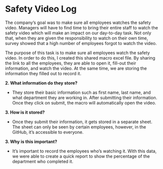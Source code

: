 # Safety Video Log

The company’s goal was to make sure all employees watches the safety video. Managers will have to find time to bring their entire staff to watch the safety video which will make an impact on our day-to-day task. Not only that, when they are given the responsibility to watch on their own time, survey showed that a high number of employees forgot to watch the video. 

The purpose of this task is to make sure all employees watch the safety video. In order to do this, I created this shared macro excel file. By sharing the link to all the employees, they are able to open it, fill-out their information, and watch the video. At the same time, we are storing the information they filled out to record it. 

**2. What information do they store?**  
  - They store their basic information such as first name, last name, and what department they are working in. After submitting their information. Once they click on submit, the macro will automatically open the video. 

**3. How is it stored?**  
  - Once they submit their information, it gets stored in a separate sheet. The sheet can only be seen by certain employees, however, in the GitHub, it’s accessible to everyone. 

**3. Why is this important?**  
  - It’s important to record the employees who’s watching it.  With this data, we were able to create a quick report to show the percentage of the department who completed it. 

